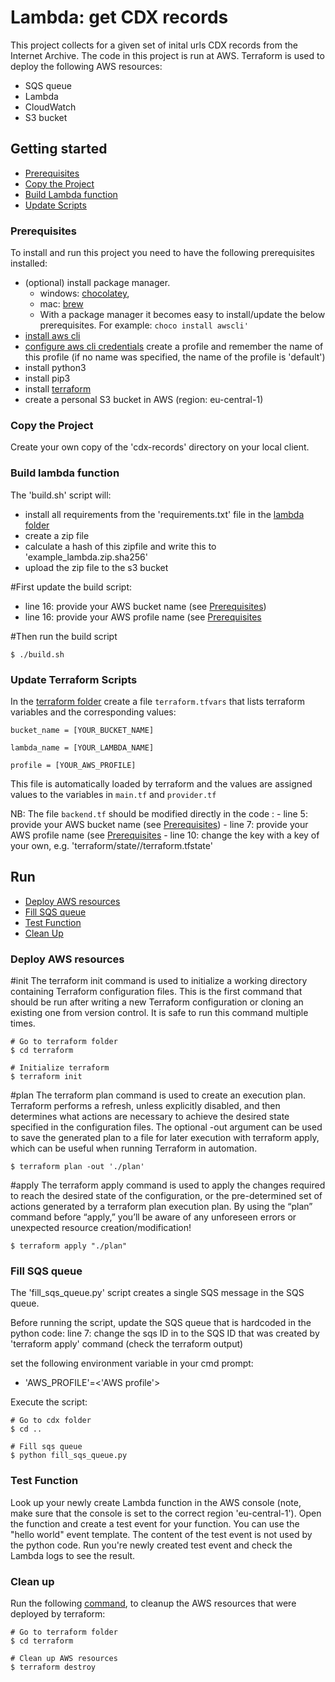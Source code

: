 # Lambda: get CDX records

This project collects for a given set of inital urls CDX records from the Internet Archive.
The code in this project is run at AWS.
Terraform is used to deploy the following AWS resources:
- SQS queue 
- Lambda
- CloudWatch
- S3 bucket


## Getting started

  - [Prerequisites](#prerequisites)
  - [Copy the Project](#copy-the-project)
  - [Build Lambda function](#build-lambda-function)
  - [Update Scripts](#update-terraform-scripts)

### Prerequisites
To install and run this project you need to have the following prerequisites installed:
- (optional) install package manager. 
	- windows: [chocolatey](https://chocolatey.org/install), 
	- mac: [brew](https://brew.sh)
	- With a package manager it becomes easy to install/update the below prerequisites. 
    For example:  ```choco install awscli' ```
- [install aws cli](https://docs.aws.amazon.com/cli/latest/userguide/install-cliv2.html)
- [configure aws cli credentials](https://docs.aws.amazon.com/cli/latest/userguide/cli-chap-configure.html)
    create a profile and remember the name of this profile (if no name was specified, the name of the profile is 'default')
- install python3 
- install pip3
- install [terraform](https://www.terraform.io/downloads.html)
- create a personal S3 bucket in AWS (region: eu-central-1)

### Copy the Project

Create your own copy of the 'cdx-records' directory on your local client.

### Build lambda function

The 'build.sh' script will:
- install all requirements from the 'requirements.txt' file in the [lambda folder](/lambda-cdx-crunchbase-dev-mvos)
- create a zip file 
- calculate a hash of this zipfile and write this to 'example_lambda.zip.sha256'
- upload the zip file to the s3 bucket

#First update the build script: 
- line 16: provide your AWS bucket name (see [Prerequisites](#prerequisites))
- line 16: provide your AWS profile name (see [Prerequisites](#prerequisites)

#Then run the build script
```
$ ./build.sh 
```

### Update Terraform Scripts

In the [terraform folder](/terraform) create a file ```terraform.tfvars``` that lists terraform variables and the corresponding values:

```
bucket_name = [YOUR_BUCKET_NAME]

lambda_name = [YOUR_LAMBDA_NAME]

profile = [YOUR_AWS_PROFILE]
```
This file is automatically loaded by terraform and the values are assigned values to the variables in ```main.tf``` and ```provider.tf``` 

NB: The file ```backend.tf``` should be modified directly in the code :
	- line 5: provide your AWS bucket name (see [Prerequisites](#prerequisites))
	- line 7: provide your AWS profile name (see [Prerequisites](#prerequisites)
	- line 10: change the key with a key of your own, e.g. 'terraform/state/<your-lambda function>/terraform.tfstate' 


## Run
- [Deploy AWS resources](#deploy-aws-resources)
- [Fill SQS queue ](#fill-sqs-queue)
- [Test Function](#test-function)
- [Clean Up](#clean-up)


### Deploy AWS resources

#init
The terraform init command is used to initialize a working directory containing Terraform configuration files. This is the first command that should be run after writing a new Terraform configuration or cloning an existing one from version control. It is safe to run this command multiple times.
```
# Go to terraform folder
$ cd terraform

# Initialize terraform
$ terraform init
```

#plan
The terraform plan command is used to create an execution plan. Terraform performs a refresh, unless explicitly disabled, and then determines what actions are necessary to achieve the desired state specified in the configuration files. The optional -out argument can be used to save the generated plan to a file for later execution with terraform apply, which can be useful when running Terraform in automation.
```
$ terraform plan -out './plan'
```

#apply
The terraform apply command is used to apply the changes required to reach the desired state of the configuration, or the pre-determined set of actions generated by a terraform plan execution plan.
By using the “plan” command before “apply,” you’ll be aware of any unforeseen errors or unexpected resource creation/modification!
```
$ terraform apply "./plan"
```

### Fill SQS queue
The 'fill_sqs_queue.py' script creates a single SQS message in the SQS queue.

Before running the script, update the SQS queue that is hardcoded in the python code:
line 7: change the sqs ID in to the SQS ID that was created by 'terraform apply' command (check the terraform output)

set the following environment variable in your cmd prompt:
- 'AWS_PROFILE'=<'AWS profile'>

Execute the script:
```
# Go to cdx folder
$ cd ..

# Fill sqs queue
$ python fill_sqs_queue.py
```

### Test Function
Look up your newly create Lambda function in the AWS console (note, make sure that the console is set to the correct region 'eu-central-1').
Open the function and create a test event for your function. You can use the "hello world" event template.
The content of the test event is not used by the python code.
Run you're newly created test event and check the Lambda logs to see the result.

### Clean up
Run the following [command](https://www.terraform.io/docs/commands/destroy.html), to cleanup the AWS resources that were deployed by terraform:
```
# Go to terraform folder
$ cd terraform

# Clean up AWS resources
$ terraform destroy
```
